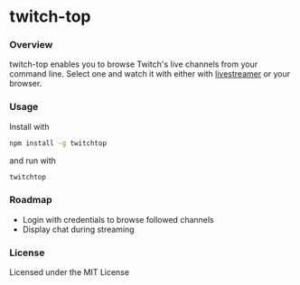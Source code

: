 # twitch-top

### Overview

twitch-top enables you to browse Twitch's live channels from your command line. Select one and watch it with either with [livestreamer][] or your browser.

[livestreamer]: http://livestreamer.tanuki.se/

### Usage

Install with
```bash
npm install -g twitchtop
```

and run with
```bash
twitchtop
```

### Roadmap
* Login with credentials to browse followed channels
* Display chat during streaming

### License

Licensed under the MIT License
